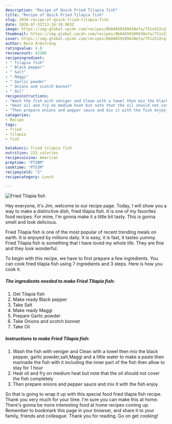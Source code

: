 ```yaml
---
description: "Recipe of Quick Fried Tilapia fish"
title: "Recipe of Quick Fried Tilapia fish"
slug: 2038-recipe-of-quick-fried-tilapia-fish
date: 2020-07-31T13:16:19.983Z
image: https://img-global.cpcdn.com/recipes/0b04659109438efa/751x532cq70/fried-tilapia-fish-recipe-main-photo.jpg
thumbnail: https://img-global.cpcdn.com/recipes/0b04659109438efa/751x532cq70/fried-tilapia-fish-recipe-main-photo.jpg
cover: https://img-global.cpcdn.com/recipes/0b04659109438efa/751x532cq70/fried-tilapia-fish-recipe-main-photo.jpg
author: Nora Armstrong
ratingvalue: 4.8
reviewcount: 42386
recipeingredient:
- " Tilapia fish"
- " Black pepper"
- " Salt"
- " Maggi"
- " Garlic powder"
- " Onions and scotch bonnet"
- " Oil"
recipeinstructions:
- "Wash the fish with veniger and Clean with a towel then mix the black pepper, garlic powder,salt,Maggi and a little water to make a paste then marinade the fish with it including the inner part of the fish then allow to stay for 1 hour"
- "Heat oil and fry on medium heat but note that the oil should not cover the fish completely"
- "Then prepare onions and pepper sauce and mix it with the fish enjoy"
categories:
- Recipe
tags:
- fried
- tilapia
- fish

katakunci: fried tilapia fish 
nutrition: 233 calories
recipecuisine: American
preptime: "PT30M"
cooktime: "PT53M"
recipeyield: "2"
recipecategory: Lunch

---
```



![Fried Tilapia fish](https://img-global.cpcdn.com/recipes/0b04659109438efa/751x532cq70/fried-tilapia-fish-recipe-main-photo.jpg)

Hey everyone, it's Jim, welcome to our recipe page. Today, I will show you a way to make a distinctive dish, fried tilapia fish. It is one of my favorites food recipes. For mine, I'm gonna make it a little bit tasty. This is gonna smell and look delicious.

Fried Tilapia fish is one of the most popular of recent trending meals on earth. It is enjoyed by millions daily. It is easy, it is fast, it tastes yummy. Fried Tilapia fish is something that I have loved my whole life. They are fine and they look wonderful.




To begin with this recipe, we have to first prepare a few ingredients. You can cook fried tilapia fish using 7 ingredients and 3 steps. Here is how you cook it.

<!--inarticleads1-->

##### The ingredients needed to make Fried Tilapia fish:

1. Get  Tilapia fish
1. Make ready  Black pepper
1. Take  Salt
1. Make ready  Maggi
1. Prepare  Garlic powder
1. Take  Onions and scotch bonnet
1. Take  Oil




<!--inarticleads2-->

##### Instructions to make Fried Tilapia fish:

1. Wash the fish with veniger and Clean with a towel then mix the black pepper, garlic powder,salt,Maggi and a little water to make a paste then marinade the fish with it including the inner part of the fish then allow to stay for 1 hour
1. Heat oil and fry on medium heat but note that the oil should not cover the fish completely
1. Then prepare onions and pepper sauce and mix it with the fish enjoy




So that is going to wrap it up with this special food fried tilapia fish recipe. Thank you very much for your time. I'm sure you can make this at home. There's gonna be more interesting food at home recipes coming up. Remember to bookmark this page in your browser, and share it to your family, friends and colleague. Thank you for reading. Go on get cooking!
